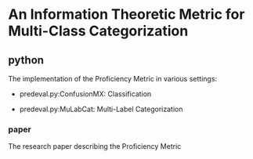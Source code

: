 # An Information Theoretic Metric for Multi-Class Categorization

## python

The implementation of the Proficiency Metric in various settings:

* predeval.py:ConfusionMX: Classification

* predeval.py:MuLabCat: Multi-Label Categorization

### paper

The research paper describing the Proficiency Metric
